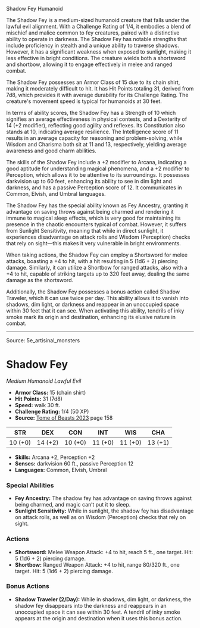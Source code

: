 <MonsterName/>Shadow Fey</MonsterName>
<CreatureType/>Humanoid</CreatureType>

<summary>The Shadow Fey is a medium-sized humanoid creature that falls under the lawful evil alignment. With a Challenge Rating of 1/4, it embodies a blend of mischief and malice common to fey creatures, paired with a distinctive ability to operate in darkness. The Shadow Fey has notable strengths that include proficiency in stealth and a unique ability to traverse shadows. However, it has a significant weakness when exposed to sunlight, making it less effective in bright conditions. The creature wields both a shortsword and shortbow, allowing it to engage effectively in melee and ranged combat.</summary>

<detail>

The Shadow Fey possesses an Armor Class of 15 due to its chain shirt, making it moderately difficult to hit. It has Hit Points totaling 31, derived from 7d8, which provides it with average durability for its Challenge Rating. The creature's movement speed is typical for humanoids at 30 feet. 

In terms of ability scores, the Shadow Fey has a Strength of 10 which signifies an average effectiveness in physical contests, and a Dexterity of 14 (+2 modifier), reflecting good agility and reflexes. Its Constitution also stands at 10, indicating average resilience. The Intelligence score of 11 results in an average capacity for reasoning and problem-solving, while Wisdom and Charisma both sit at 11 and 13, respectively, yielding average awareness and good charm abilities.

The skills of the Shadow Fey include a +2 modifier to Arcana, indicating a good aptitude for understanding magical phenomena, and a +2 modifier to Perception, which allows it to be attentive to its surroundings. It possesses darkvision up to 60 feet, enhancing its ability to see in dim light and darkness, and has a passive Perception score of 12. It communicates in Common, Elvish, and Umbral languages.

The Shadow Fey has the special ability known as Fey Ancestry, granting it advantage on saving throws against being charmed and rendering it immune to magical sleep effects, which is very good for maintaining its presence in the chaotic encounters typical of combat. However, it suffers from Sunlight Sensitivity, meaning that while in direct sunlight, it experiences disadvantage on attack rolls and Wisdom (Perception) checks that rely on sight—this makes it very vulnerable in bright environments.

When taking actions, the Shadow Fey can employ a Shortsword for melee attacks, boasting a +4 to hit, with a hit resulting in 5 (1d6 + 2) piercing damage. Similarly, it can utilize a Shortbow for ranged attacks, also with a +4 to hit, capable of striking targets up to 320 feet away, dealing the same damage as the shortsword.

Additionally, the Shadow Fey possesses a bonus action called Shadow Traveler, which it can use twice per day. This ability allows it to vanish into shadows, dim light, or darkness and reappear in an unoccupied space within 30 feet that it can see. When activating this ability, tendrils of inky smoke mark its origin and destination, enhancing its elusive nature in combat.</detail>



---

Source: 5e_artisinal_monsters

# Shadow Fey

*Medium* *Humanoid* *Lawful Evil*

- **Armor Class:** 15 (chain shirt)
- **Hit Points:** 31 (7d8)
- **Speed:** walk 30 ft.
- **Challenge Rating:** 1/4 (50 XP)
- **Source:** [Tome of Beasts 2023](https://koboldpress.com/kpstore/product/tome-of-beasts-1-2023-edition/) page 158

| STR | DEX | CON | INT | WIS | CHA |
| --- | --- | --- | --- | --- | --- |
| 10 (+0) | 14 (+2) | 10 (+0) | 11 (+0) | 11 (+0) | 13 (+1) |

- **Skills:** Arcana +2, Perception +2
- **Senses:** darkvision 60 ft., passive Perception 12
- **Languages:** Common, Elvish, Umbral

### Special Abilities

- **Fey Ancestry:** The shadow fey has advantage on saving throws against being charmed, and magic can’t put it to sleep.
- **Sunlight Sensitivity:** While in sunlight, the shadow fey has disadvantage on attack rolls, as well as on Wisdom (Perception) checks that rely on sight.

### Actions

- **Shortsword:** Melee Weapon Attack: +4 to hit, reach 5 ft., one target. Hit: 5 (1d6 + 2) piercing damage.
- **Shortbow:** Ranged Weapon Attack: +4 to hit, range 80/320 ft., one target. Hit: 5 (1d6 + 2) piercing damage.

### Bonus Actions

- **Shadow Traveler (2/Day):** While in shadows, dim light, or darkness, the shadow fey disappears into the darkness and reappears in an unoccupied space it can see within 30 feet. A tendril of inky smoke appears at the origin and destination when it uses this bonus action.


